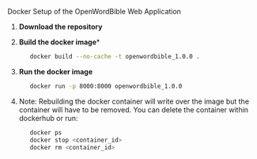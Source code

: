 Docker Setup of the OpenWordBible Web Application

1. **Download the repository**
   
2. **Build the docker image***
   ```Bash
      docker build --no-cache -t openwordbible_1.0.0 .
   ```
3. **Run the docker image**
   ```Bash
      docker run -p 8000:8000 openwordbible_1.0.0
   ```
4. Note: Rebuilding the docker container will write over the image
   but the container will have to be removed. You can delete the container
   within dockerhub or run:
   ```Bash
      docker ps
      docker stop <container_id>
      docker rm <container_id>
   ```
